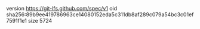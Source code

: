 version https://git-lfs.github.com/spec/v1
oid sha256:89b9ee419786963ce14080152eda5c311db8af289c079a54bc3c01ef7591f1e1
size 5724
